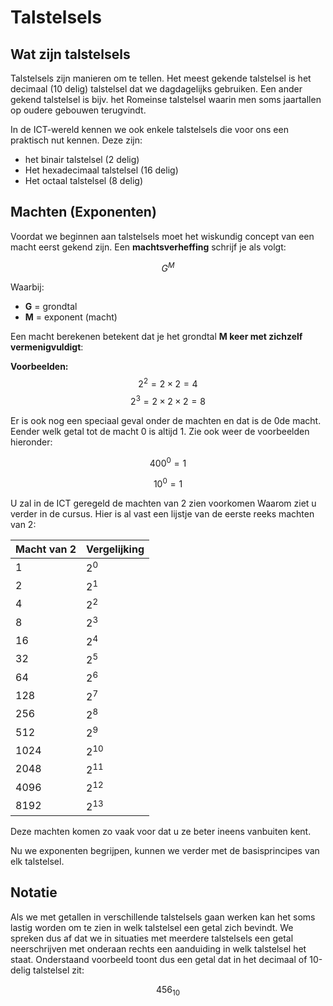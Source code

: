 # Talstelsels

## Wat zijn talstelsels
Talstelsels zijn manieren om te tellen. Het meest gekende talstelsel is het decimaal (10 delig) talstelsel dat we dagdagelijks gebruiken. Een ander gekend talstelsel is bijv. het Romeinse talstelsel waarin men soms jaartallen op oudere gebouwen terugvindt. 

In de ICT-wereld kennen we ook enkele talstelsels die voor ons een praktisch nut kennen. Deze zijn:
- het binair talstelsel (2 delig)
- Het hexadecimaal talstelsel (16 delig)
- Het octaal talstelsel (8 delig)

## Machten (Exponenten)
Voordat we beginnen aan talstelsels moet het wiskundig concept van een macht eerst gekend zijn. Een **machtsverheffing** schrijf je als volgt:

$$
G^M
$$

Waarbij:
- **G** = grondtal  
- **M** = exponent (macht)

Een macht berekenen betekent dat je het grondtal **M keer met zichzelf vermenigvuldigt**:

**Voorbeelden:**
$$
2^2 = 2 \times 2 = 4
$$
$$
2^3 = 2 \times 2 \times 2 = 8
$$

Er is ook nog een speciaal geval onder de machten en dat is de 0de macht. Eender welk getal tot de macht 0 is altijd 1. Zie ook weer de voorbeelden hieronder:

$$
400^0 = 1
$$

$$
10^0 = 1
$$

U zal in de ICT geregeld de machten van 2 zien voorkomen Waarom ziet u verder in de cursus. Hier is al vast een lijstje van de eerste reeks machten van 2:

| Macht van 2 | Vergelijking |
|------------|-------------|
| 1          | $2^0$   |
| 2          | $2^1$   |
| 4          | $2^2$   |
| 8          | $2^3$   |
| 16         | $2^4$  |
| 32         | $2^5$  |
| 64         | $2^6$  |
| 128        | $2^7$ |
| 256        | $2^8$ |
| 512        | $2^9$ |
| 1024       | $2^{10}$ |
| 2048       | $2^{11}$ |
| 4096       | $2^{12}$ |
| 8192       | $2^{13}$ |

Deze machten komen zo vaak voor dat u ze beter ineens vanbuiten kent. 

Nu we exponenten begrijpen, kunnen we verder met de basisprincipes van elk talstelsel.

## Notatie
Als we met getallen in verschillende talstelsels gaan werken kan het soms lastig worden om te zien in welk talstelsel een getal zich bevindt. We spreken dus af dat we in situaties met meerdere talstelsels een getal neerschrijven met onderaan rechts een aanduiding in welk talstelsel het staat. Onderstaand voorbeeld toont dus een getal dat in het decimaal of 10-delig talstelsel zit: 

$$
456_{10}
$$

